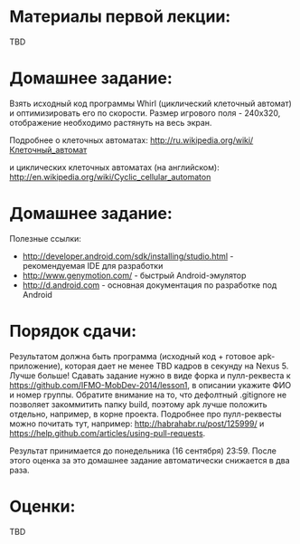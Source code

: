 Материалы первой лекции:
=======
TBD

Домашнее задание:
=======
Взять исходный код программы Whirl (циклический клеточный автомат) и оптимизировать его по скорости.
Размер игрового поля - 240x320, отображение необходимо растянуть на весь экран.

Подробнее о клеточных автоматах:
http://ru.wikipedia.org/wiki/Клеточный_автомат

и циклических клеточных автоматах (на английском):
http://en.wikipedia.org/wiki/Cyclic_cellular_automaton

Домашнее задание:
=======
Полезные ссылки:
 - http://developer.android.com/sdk/installing/studio.html - рекомендуемая IDE для разработки
 - http://www.genymotion.com/ - быстрый Android-эмулятор
 - http://d.android.com - основная документация по разработке под Android

Порядок сдачи:
=======
Результатом должна быть программа (исходный код + готовое apk-приложение), которая дает не менее TBD кадров в секунду на Nexus 5. Лучше больше!
Сдавать задание нужно в виде форка и пулл-реквеста к https://github.com/IFMO-MobDev-2014/lesson1, в описании укажите ФИО и номер группы.
Обратите внимание на то, что дефолтный .gitignore не позволяет закоммитить папку build, поэтому apk лучше положить отдельно, например, в корне проекта.
Подробнее про пулл-реквесты можно почитать тут, например: http://habrahabr.ru/post/125999/ и https://help.github.com/articles/using-pull-requests.

Результат принимается до понедельника (16 сентября) 23:59. После этого оценка за это домашнее задание автоматически снижается в два раза.

Оценки:
=======
TBD

